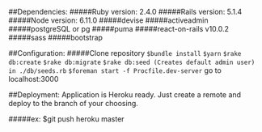 ##Dependencies:
#####Ruby version: 2.4.0
#####Rails version: 5.1.4
#####Node version: 6.11.0
#####devise
#####activeadmin
#####postgreSQL or pg
#####puma
#####react-on-rails v10.0.2
#####sass
#####bootstrap

##Configuration:
#####Clone repository
`$bundle install`
`$yarn`
`$rake db:create`
`$rake db:migrate`
`$rake db:seed (Creates default admin user) in ./db/seeds.rb`
`$foreman start -f Procfile.dev-server`
go to localhost:3000

##Deployment:
Application is Heroku ready.  Just create a remote and deploy to the branch of your choosing.

#####ex:
$git push heroku master
